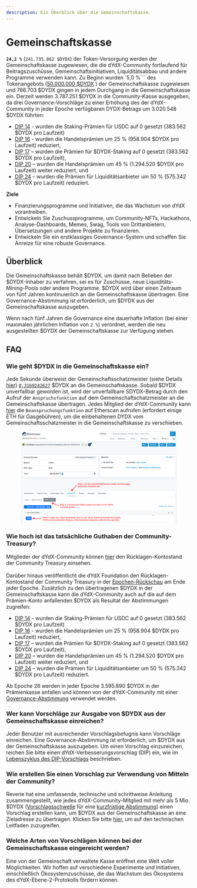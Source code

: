 ```yaml
---
description: Ein Überblick über die Gemeinschaftskasse.
---
```


# Gemeinschaftskasse

**`24,2 %`** (`241.735.862 $DYDX`) der Token-Versorgung werden der Gemeinschaftskasse zugewiesen, die die dYdX-Community fortlaufend für Beitragszuschüsse, Gemeinschaftsinitiativen, Liquiditätsabbau und andere Programme verwenden kann. Zu Beginn wurden `5,0 %``` des Tokenangebots ([50.000.000 $DYDX](https://docs.dydx.community/dydx-governance/start-here/dydx-allocations) ) der Gemeinschaftskasse zugewiesen und 766.703 $DYDX gingen in jedem Durchgang in die Gemeinschaftskasse ein. Derzeit werden 3.787.251 $DYDX in die Community-Kasse ausgegeben, da drei Governance-Vorschläge zu einer Erhöhung des der dYdX-Community in jeder Epoche verfügbaren DYDX-Betrags um 3.020.548 $DYDX führten:

* [DIP 14](https://dydx.community/dashboard/proposal/7) - wurden die Staking-Prämien für USDC auf 0 gesetzt (383.562 $DYDX pro Laufzeit)
* [DIP 16](https://dydx.community/dashboard/proposal/8) - wurden die Handelsprämien um 25 % (958.904 $DYDX pro Laufzeit) reduziert,
* [DIP 17](https://dydx.community/dashboard/proposal/9) – wurden die Prämien für $DYDX-Staking auf 0 gesetzt (383.562 $DYDX pro Laufzeit),
* [DIP 20](https://dydx.community/dashboard/proposal/11) – wurden die Handelsprämien um 45 % (1.294.520 $DYDX pro Laufzeit) weiter reduziert, und
* [DIP 24](https://github.com/dydxfoundation/dip/blob/master/content/dips/DIP-24.md) – wurden die Prämien für Liquiditätsanbieter um 50 % (575.342 $DYDX pro Laufzeit) reduziert.



**Ziele**

* Finanzierungsprogramme und Initiativen, die das Wachstum von dYdX vorantreiben.
* Entwickeln Sie Zuschussprogramme, um Community-NFTs, Hackathons, Analyse-Dashboards, Memes, Swag, Tools von Drittanbietern, Übersetzungen und andere Projekte zu finanzieren.
* Entwickeln Sie ein erstklassiges Governance-System und schaffen Sie Anreize für eine robuste Governance.

## Überblick

Die Gemeinschaftskasse behält $DYDX, um damit nach Belieben der $DYDX-Inhaber zu verfahren, sei es für Zuschüsse, neue Liquiditäts-Mining-Pools oder andere Programme. $DYDX wird über einen Zeitraum von fünf Jahren kontinuierlich an die Gemeinschaftskasse übertragen. Eine Governance-Abstimmung ist erforderlich, um $DYDX aus der Gemeinschaftskasse auszugeben.

Wenn nach fünf Jahren die Governance eine dauerhafte Inflation (bei einer maximalen jährlichen Inflation von `2 %`) verordnet, werden die neu ausgestellten $DYDX der Gemeinschaftskasse zur Verfügung stehen.

## FAQ

### Wie geht $DYDX in die Gemeinschaftskasse ein?

Jede Sekunde überweist der Gemeinschaftsschatzmeister (siehe Details [hier](https://docs.dydx.community/dydx-governance/resources/technical-overview#governance-architecture-overview)) [`0,3169242627`](tel:03169242627) $DYDX an die Gemeinschaftskasse. Sobald $DYDX unverfallbar geworden ist, wird der unverfallbare SDYDX-Betrag durch den Aufruf der `Anspruchsfunktion` auf dem Gemeinschaftschatzmeister an die Gemeinschaftskasse übertragen. Jedes Mitglied der dYdX-Community kann [hier](https://etherscan.io/address/0x08a90Fe0741B7DeF03fB290cc7B273F1855767D8#writeContract) die `Beanspruchungsfunktion` auf Etherscan aufrufen (erfordert einige ETH für Gasgebühren), um die einbehaltenen DYDX vom Gemeinschaftsschatzmeister in die Gemeinschaftskasse zu verschieben.

<figure><img src="../.gitbook/assets/claim-function-CT-vester.png" alt=""><figcaption></figcaption></figure>

### Wie hoch ist das tatsächliche Guthaben der Community-Treasury?

Mitglieder der dYdX-Community können [hier](https://dydx.shippooor.xyz/) den Rücklagen-Kontostand der Community Treasury einsehen. \
\
Darüber hinaus veröffentlicht die dYdX Foundation den Rücklagen-Kontostand der Community Treasury in der [Epochen-Rückschau](https://dydx.foundation/blog) am Ende jeder Epoche. Zusätzlich zu den übertragenen $DYDX in der Gemeinschaftskasse kann die dYdX-Community auch auf die auf dem Prämien-Konto anfallenden $DYDX als Resultat der Abstimmungen zugreifen:

* [DIP 14](https://dydx.community/dashboard/proposal/7) - wurden die Staking-Prämien für USDC auf 0 gesetzt (383.562 $DYDX pro Laufzeit)
* [DIP 16](https://dydx.community/dashboard/proposal/8) - wurden die Handelsprämien um 25 % (958.904 $DYDX pro Laufzeit) reduziert,
* [DIP 17](https://dydx.community/dashboard/proposal/9) – wurden die Prämien für $DYDX-Staking auf 0 gesetzt (383.562 $DYDX pro Laufzeit),
* [DIP 20](https://dydx.community/dashboard/proposal/11) – wurden die Handelsprämien um 45 % (1.294.520 $DYDX pro Laufzeit) weiter reduziert, und
* [DIP 24](https://github.com/dydxfoundation/dip/blob/master/content/dips/DIP-24.md) – wurden die Prämien für Liquiditätsanbieter um 50 % (575.342 $DYDX pro Laufzeit) reduziert.

Ab Epoche 26 werden in jeder Epoche 3.595.890 $DYDX in der Prämienkasse anfallen und können von der dYdX-Community mit einer [Governance-Abstimmung](https://docs.dydx.community/dydx-governance/voting-and-governance/governance-parameters) verwendet werden.

### Wer kann Vorschläge zur Ausgabe von $DYDX aus der Gemeinschaftskasse einreichen?

Jeder Benutzer mit ausreichender Vorschlagsbefugnis kann Vorschläge einreichen. Eine Governance-Abstimmung ist erforderlich, um $DYDX aus der Gemeinschaftskasse auszugeben. Um einen Vorschlag einzureichen, reichen Sie bitte einen dYdX-Verbesserungsvorschlag (DIP) ein, wie im [Lebenszyklus des DIP-Vorschlags](../voting-and-governance/dip-proposal-lifecycle.md) beschrieben.

### Wie erstellen Sie einen Vorschlag zur Verwendung von Mitteln der Community?

Reverie hat eine umfassende, technische und schrittweise Anleitung zusammengestellt, wie jedes dYdX-Community-Mitglied mit mehr als 5 Mio. $DYDX ([Vorschlagsschwelle](https://docs.dydx.community/dydx-governance/voting-and-governance/governance-parameters#timelock-parameters) für eine [kurzfristige Abstimmung](https://docs.dydx.community/dydx-governance/voting-and-governance/governance-process#short-timelock-executor)) einen Vorschlag erstellen kann, um $DYDX aus der Gemeinschaftskasse an eine Zieladresse zu übertragen. Klicken Sie bitte [hier](https://app.gitbook.com/o/-MeNgGQU0ucT2xo4s8-T/s/-MeNfSkgj48hU0q8Zbjn/\~/changes/EyisuFjLIyJ7K9RzaTfJ/technical-guide-on-building-a-dydx-community-treasury-spending-proposal), um auf den technischen Leitfaden zuzugreifen.

### Welche Arten von Vorschlägen können bei der Gemeinschaftskasse eingereicht werden?

Eine von der Gemeinschaft verwaltete Kasse eröffnet eine Welt voller Möglichkeiten. Wir hoffen auf verschiedene Experimente und Initiativen, einschließlich Ökosystemzuschüsse, die das Wachstum des Ökosystems des dYdX-Ebene-2-Protokolls fördern können.
